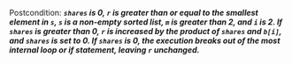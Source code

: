 Postcondition: ***`shares` is 0, `r` is greater than or equal to the smallest element in `s`, `s` is a non-empty sorted list, `m` is greater than 2, and `i` is 2. If `shares` is greater than 0, `r` is increased by the product of `shares` and `b[i]`, and `shares` is set to 0. If `shares` is 0, the execution breaks out of the most internal loop or if statement, leaving `r` unchanged.***